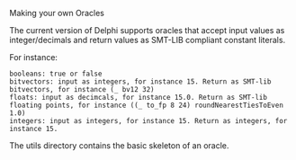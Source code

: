 Making your own Oracles

The current version of Delphi supports oracles that accept input values as integer/decimals and return values as SMT-LIB compliant constant literals.

For instance:

    booleans: true or false
    bitvectors: input as integers, for instance 15. Return as SMT-lib bitvectors, for instance (_ bv12 32)
    floats: input as decimcals, for instance 15.0. Return as SMT-lib floating points, for instance ((_ to_fp 8 24) roundNearestTiesToEven 1.0)
    integers: input as integers, for instance 15. Return as integers, for instance 15.

The utils directory contains the basic skeleton of an oracle.
